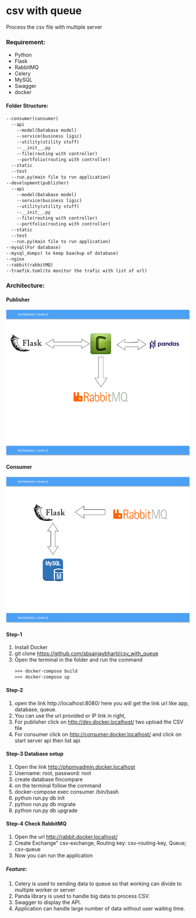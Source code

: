# csv with queue
Process the csv file with multiple server 
### Requirement:
* Python
* Flask
* RabbitMQ
* Celery
* MySQL
* Swagger
* docker
#### Folder Structure:
    --consumer(consumer)
      --api
        --model(Database model)
        --service(business ligic)
        --utility(utility stuff)
        --__init__.py
        --file(routing with controller)
        --portfolio(routing with controller)
      --static
      --test
      --run.py(main file to run application)
    --development(publisher)
      --api
        --model(Database model)
        --service(business ligic)
        --utility(utility stuff)
        --__init__.py
        --file(routing with controller)
        --portfolio(routing with controller)
      --static
      --test
      --run.py(main file to run application)
    --mysql(For database)
    --mysql_dumps( to keep baackup of database)
    --nginx
    --rabbit(rabbitMQ)
    --traefik.toml(to monitor the trafic with list of url)
    
### Architecture:
#### Publisher
![](architecture1.png)
#### Consumer
![](architecture2.png)
#### Step-1
1. Install Docker 
2. git clone https://github.com/sbsanjaybharti/csv_with_queue
3. Open the terminal in the folder and run the command<br/>
    ````
    >>> docker-compose build
    >>> docker-compose up

#### Step-2
1. open the link http://localhost:8080/ here you will get the link url like app, database, queue.
2. You can use the url provided or IP link in right, 
3. For publisher click on http://dev.docker.localhost/ two upload the CSV file
4. For consumer click on http://consumer.docker.localhost/ and click on start server api then list api


#### Step-3 Database setup
1. Open the link http://phpmyadmin.docker.localhost
2. Username: root, password: root
3. create database fincompare
4. on the terminal follow the command
5. docker-compose exec consumer /bin/bash
6. python run.py db init
7. python run.py db migrate
8. python run.py db upgrade

#### Step-4 Check RabbitMQ
1. Open the url http://rabbit.docker.localhost/
2. Create Exchange" csv-exchange, Routing key: csv-routing-key, Queue; csv-queue
3. Now you can run the application

##### Feature:
1. Celery is used to sending data to queue so that working can divide to multiple worker or server
2. Panda library is used  to handle big data to process CSV.
3. Swagger to display the API.
4. Application can handle large number of data without user waiting time. 
